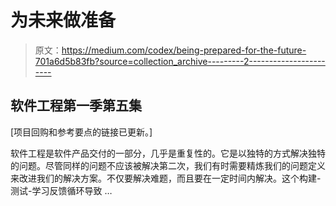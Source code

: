 # 为未来做准备

> 原文：<https://medium.com/codex/being-prepared-for-the-future-701a6d5b83fb?source=collection_archive---------2----------------------->

## 软件工程第一季第五集

[项目回购和参考要点的链接已更新。]

软件工程是软件产品交付的一部分，几乎是重复性的。它是以独特的方式解决独特的问题。尽管同样的问题不应该被解决第二次，我们有时需要精炼我们的问题定义来改进我们的解决方案。不仅要解决难题，而且要在一定时间内解决。这个构建-测试-学习反馈循环导致 …